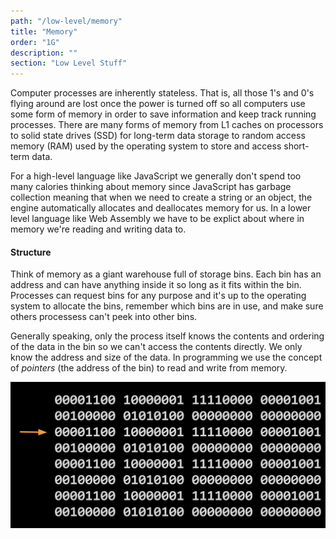 ```yaml
---
path: "/low-level/memory"
title: "Memory"
order: "1G"
description: ""
section: "Low Level Stuff"
---
```


Computer processes are inherently stateless. That is, all those 1's and 0's flying around are lost once the power is turned off so all computers use some form of memory in order to save information and keep track running processes. There are many forms of memory from L1 caches on processors to solid state drives (SSD) for long-term data storage to random access memory (RAM) used by the operating system to store and access short-term data.

For a high-level language like JavaScript we generally don't spend too many calories thinking about memory since JavaScript has garbage collection meaning that when we need to create a string or an object, the engine automatically allocates and deallocates memory for us. In a lower level language like Web Assembly we have to be explict about where in memory we're reading and writing data to.

#### Structure
Think of memory as a giant warehouse full of storage bins. Each bin has an address and can have anything inside it so long as it fits within the bin. Processes can request bins for any purpose and it's up to the operating system to allocate the bins, remember which bins are in use, and make sure others processess can't peek into other bins.

Generally speaking, only the process itself knows the contents and ordering of the data in the bin so we can't access the contents directly. We only know the address and size of the data. In programming we use the concept of _pointers_ (the address of the bin) to read and write from memory.

![pointer](./images/pointer.png)
